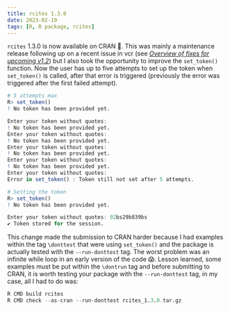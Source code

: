 ```yaml
---
title: rcites 1.3.0
date: 2023-02-19
tags: [R, R package, rcites]
---
```


`rcites` 1.3.0 is now available on CRAN :tada:. This was mainly a maintenance release following up on a recent issue in vcr (see [*Overview of fixes for upcoming v1.2*](https://github.com/ropensci/vcr/issues/255)) but I also took the opportunity to improve the `set_token()` function. Now the user has up to five attempts to set up the token when `set_token()` is called, after that error is triggered (previously the error was triggered after the first failed attempt).

```R
# 5 attempts max 
R> set_token()
! No token has been provided yet.

Enter your token without quotes:
! No token has been provided yet.
Enter your token without quotes:
! No token has been provided yet.
Enter your token without quotes:
! No token has been provided yet.
Enter your token without quotes:
! No token has been provided yet.
Enter your token without quotes:
Error in set_token() : Token still not set after 5 attempts.

# Setting the token
R> set_token()
! No token has been provided yet.

Enter your token without quotes: 92bs29b839bs
✔ Token stored for the session.
```

This change made the submission to CRAN harder because I had examples within the tag `\donttest` that were using `set_token()` and the package is actually tested with the `--run-donttest` tag. The worst problem was an infinite while loop in an early version of the code :scream:. Lesson learned, some examples must be put within the `\dontrun` tag and before submitting to CRAN, it is worth testing your package with the `--run-donttest` tag, in my case, all I had to do was:

```R
R CMD build rcites
R CMD check --as-cran --run-donttest rcites_1.3.0.tar.gz 
```
